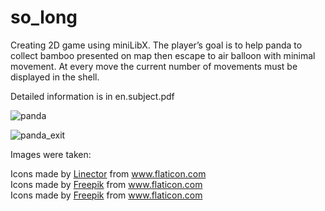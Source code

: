# so_long

Creating 2D game using miniLibX.
The player’s goal is to help panda to collect bamboo presented on map then escape to air balloon with minimal movement.
At every move the current number of movements must be displayed in the shell.

Detailed information is in en.subject.pdf

![panda](https://user-images.githubusercontent.com/83021442/125600024-42550dcf-ab67-4ea1-b605-01678299189f.jpg)

![panda_exit](https://user-images.githubusercontent.com/83021442/125600305-be0ba38e-3081-4f07-bb02-e040020072e4.jpg)

Images were taken:
<div>Icons made by <a href="" title="Linector">Linector</a> from <a href="https://www.flaticon.com/" title="Flaticon">www.flaticon.com</a></div>
<div>Icons made by <a href="https://www.freepik.com" title="Freepik">Freepik</a> from <a href="https://www.flaticon.com/" title="Flaticon">www.flaticon.com</a></div>
<div>Icons made by <a href="https://www.freepik.com" title="Freepik">Freepik</a> from <a href="https://www.flaticon.com/" title="Flaticon">www.flaticon.com</a></div>


